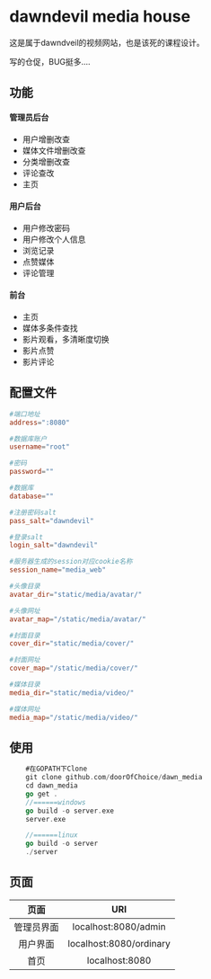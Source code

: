 # dawndevil media house

这是属于dawndveil的视频网站，也是该死的课程设计。

写的仓促，BUG挺多....


## 功能

#### 管理员后台
* 用户增删改查
* 媒体文件增删改查
* 分类增删改查
* 评论查改
* 主页

#### 用户后台
* 用户修改密码
* 用户修改个人信息
* 浏览记录
* 点赞媒体
* 评论管理

#### 前台
* 主页
* 媒体多条件查找
* 影片观看，多清晰度切换
* 影片点赞
* 影片评论


## 配置文件

```toml
#端口地址
address=":8080"

#数据库账户
username="root"

#密码
password=""

#数据库
database=""

#注册密码salt
pass_salt="dawndevil"

#登录salt
login_salt="dawndevil"

#服务器生成的session对应cookie名称
session_name="media_web"

#头像目录
avatar_dir="static/media/avatar/"

#头像网址
avatar_map="/static/media/avatar/"

#封面目录
cover_dir="static/media/cover/"

#封面网址
cover_map="/static/media/cover/"

#媒体目录
media_dir="static/media/video/"

#媒体网址
media_map="/static/media/video/"

```

## 使用

```go
    #在GOPATH下Clone
    git clone github.com/doorOfChoice/dawn_media
    cd dawn_media
    go get .
    //======windows
    go build -o server.exe
    server.exe

    //======linux
    go build -o server
    ./server
```

## 页面
|页面|URI|
|:-:|:-:|
|管理员界面|localhost:8080/admin|
|用户界面|localhost:8080/ordinary|
|首页|localhost:8080|
